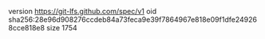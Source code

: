 version https://git-lfs.github.com/spec/v1
oid sha256:28e96d908276ccdeb84a73feca9e39f7864967e818e09f1dfe249268cce818e8
size 1754
